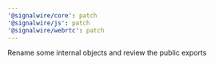 ```yaml
---
'@signalwire/core': patch
'@signalwire/js': patch
'@signalwire/webrtc': patch
---
```


Rename some internal objects and review the public exports
